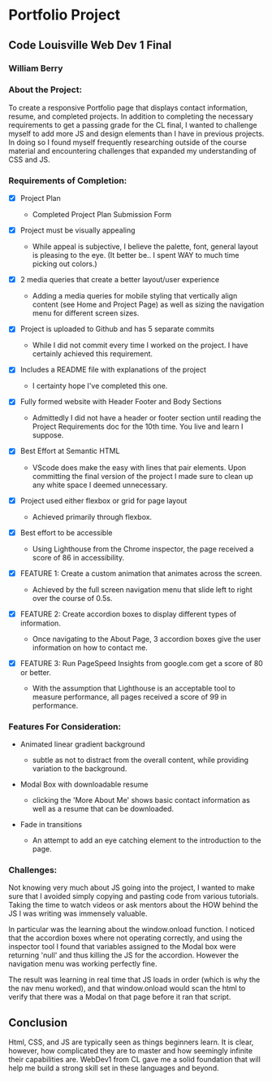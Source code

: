 # Portfolio Project 

## Code Louisville Web Dev 1 Final 
### William Berry


### About the Project:

To create a responsive Portfolio page that displays contact information, resume, and completed projects. In addition to completing the necessary requirements to get a passing grade for the CL final, I wanted to challenge myself to add more JS and design elements than I have in previous projects. In doing so I found myself frequently researching outside of the course material and encountering challenges that expanded my understanding of CSS and JS.

### Requirements of Completion:

- [x] Project Plan
   - Completed Project Plan Submission Form

- [x] Project must be visually appealing
   - While appeal is subjective, I believe the palette, font, general layout is pleasing to the eye. (It better be.. I spent WAY to much time picking out colors.)

- [x] 2 media queries that create a better layout/user experience
   - Adding a media queries for mobile styling that vertically align content (see Home and Project Page) as well as sizing the navigation menu for different screen sizes.

- [x] Project is uploaded to Github and has 5 separate commits
   - While I did not commit every time I worked on the project. I have certainly achieved this requirement. 

- [x] Includes a README file with explanations of the project
   - I certainty hope I've completed this one. 

- [x] Fully formed website with Header Footer and Body Sections
   - Admittedly I did not have a header or footer section until reading the Project Requirements doc for the 10th time. You live and learn I suppose. 

- [x] Best Effort at Semantic HTML
   - VScode does make the easy with lines that pair elements. Upon committing the final version of the project I made sure to clean up any white space I deemed unnecessary.

- [x] Project used either flexbox or grid for page layout
   - Achieved primarily through flexbox. 

- [x] Best effort to be accessible
   - Using Lighthouse from the Chrome inspector, the page received a score of 86 in accessibility.  

- [x] FEATURE 1: Create a custom animation that animates across the screen. 
   - Achieved by the full screen navigation menu that slide left to right over the course of 0.5s. 

- [x] FEATURE 2: Create accordion boxes to display different types of information. 
   - Once navigating to the About Page, 3 accordion boxes give the user information on how to contact me. 

- [x] FEATURE 3: Run PageSpeed Insights from google.com get a score of 80 or better.
   - With the assumption that Lighthouse is an acceptable tool to measure performance, all pages received a score of 99 in performance.  


### Features For Consideration:

- Animated linear gradient background
  - subtle as not to distract from the overall content, while providing variation to the background. 

- Modal Box with downloadable resume
  - clicking the 'More About Me' shows basic contact information as well as a resume that can be downloaded. 

- Fade in transitions
  - An attempt to add an eye catching element to the introduction to the page.  


### Challenges: 

Not knowing very much about JS going into the project, I wanted to make sure that I avoided simply copying and pasting code from various tutorials. Taking the time to watch videos or ask mentors about the HOW behind the JS I was writing was immensely valuable. 

In particular was the learning about the window.onload function. I noticed that the accordion boxes where not operating correctly, and using the inspector tool I found that variables assigned to the Modal box were returning 'null' and thus killing the JS for the accordion. However the navigation menu was working perfectly fine. 

The result was learning in real time that JS loads in order (which is why the the nav menu worked), and that window.onload would scan the html to verify that there was a Modal on that page before it ran that script. 

## Conclusion

Html, CSS, and JS are typically seen as things beginners learn. It is clear, however, how complicated they are to master and how seemingly infinite their capabilities are. WebDev1 from CL gave me a solid foundation that will help me build a strong skill set in these languages and beyond. 




